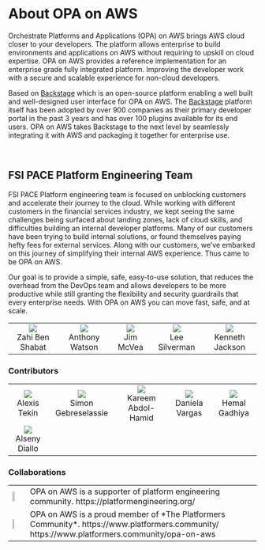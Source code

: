 # About OPA on AWS

Orchestrate Platforms and Applications (OPA) on AWS brings AWS cloud closer to your developers. The platform allows enterprise to build environments and applications on AWS without requiring to upskill on cloud expertise. OPA on AWS provides a reference implementation for an enterprise grade fully integrated platform. Improving the developer work with a secure and scalable experience for non-cloud developers.

Based on [Backstage](https://backstage.io/) which is an open-source platform enabling a well built and well-designed user interface for OPA on AWS. The [Backstage](https://backstage.io/) platform itself has been adopted by over 900 companies as their primary developer portal in the past 3 years and has over 100 plugins available for its end users. OPA on AWS takes Backstage to the next level by seamlessly integrating it with AWS and packaging it together for enterprise use.

<br/>

## FSI PACE Platform Engineering Team

FSI PACE Platform engineering team is focused on unblocking customers and accelerate their journey to the cloud. While working with different customers in the financial services industry, we kept seeing the same challenges being surfaced about landing zones, lack of cloud skills, and difficulties building an internal developer platforms. Many of our customers have been trying to build internal solutions, or found themselves paying hefty fees for external services. Along with our customers, we’ve embarked on this journey of simplifying their internal AWS experience. Thus came to be OPA on AWS.

Our goal is to provide a simple, safe, easy-to-use solution, that reduces the overhead from the DevOps team and allows developers to be more productive while still granting the flexibility and security guardrails that every enterprise needs. With OPA on AWS you can move fast, safe, and at scale.

<div class="aboutTable">
<table>
<tr>
    <td align="center">
        <img src="img/team/zahi.jpeg"/><br/>
        Zahi Ben Shabat 
    </td>
    <td align="center">
        <img src="img/team/anthony.jpeg"/><br/>
        Anthony Watson
    </td>
    <td align="center">
        <img src="img/team/jim.jpeg"/><br/>
        Jim McVea 
    </td>
    <td align="center">
        <img src="img/team/lee.jpeg"/><br/>
        Lee Silverman 
    </td>
    <td align="center">
        <img src="img/team/ken.jpeg"/><br/>
        Kenneth Jackson 
    </td>
</tr>
</table>
</div>

### Contributors
<div class="aboutTable">
<table border="0">
<tr>
    <td align="center">
        <img src="img/team/alexis.jpeg"/><br/>
        Alexis Tekin 
    </td>
    <td align="center"> 
        <img src="img/team/simon.jpeg"/><br/>
        Simon Gebreselassie 
    </td>
    <td align="center">
        <img src="img/team/kareem.jpeg"/><br/>
        Kareem Abdol-Hamid
    </td>
    <td align="center">
        <img src="img/team/daniela.jpeg"/><br/>
        Daniela Vargas
    </td>
    <td align="center">
       <img src="img/team/hemal.jpeg"/><br/>
        Hemal Gadhiya
    </td>
</tr>
<tr>
    <td align="center"> 
      <img src="img/team/alseny.jpeg"/><br/>
        Alseny Diallo
    </td>
    <td align="center">
    </td>
    <td align="center">
    </td>
    <td align="center">
    </td>
</tr>
</table>
</div>

### Collaborations

<div class="aboutTable">
<table border="0">
<tr>
    <td align="left">
    <img width="50%" src="img/platform-engineering.png"/>        
    </td>
     <td align="left">
        OPA on AWS is a supporter of platform engineering community. 
        https://platformengineering.org/       
    </td>
</tr>
<tr>
    <td align="left">
    <img width="40%" src="img/the-platformers.webp"/>        
    </td>
     <td align="left">
        OPA on AWS is a proud member of *The Platformers Community*. 
        https://www.platformers.community/
        https://www.platformers.community/opa-on-aws        
    </td>
</tr>
</table>
</div>